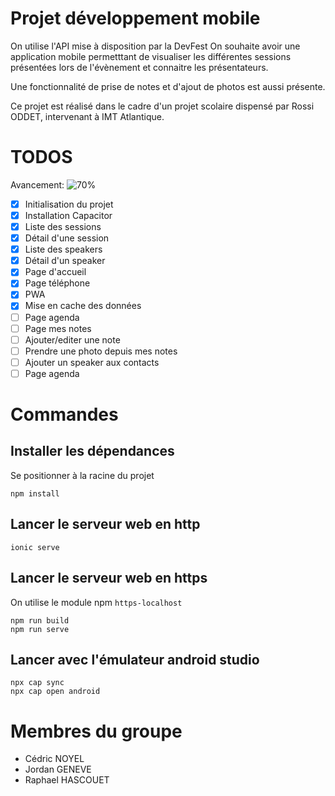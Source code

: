 # Projet développement mobile

On utilise l'API mise à disposition par la DevFest
On souhaite avoir une application mobile permetttant de visualiser les différentes sessions présentées lors de l'évènement et connaitre les présentateurs.

Une fonctionnalité de prise de notes et d'ajout de photos est aussi présente.

Ce projet est réalisé dans le cadre d'un projet scolaire dispensé par Rossi ODDET, intervenant à IMT Atlantique.

# TODOS

Avancement: ![70%](https://progress-bar.dev/70)

- [x] Initialisation du projet
- [x] Installation Capacitor
- [x] Liste des sessions
- [x] Détail d'une session
- [x] Liste des speakers
- [x] Détail d'un speaker
- [x] Page d'accueil
- [x] Page téléphone
- [x] PWA
- [x] Mise en cache des données
- [ ] Page agenda
- [ ] Page mes notes
- [ ] Ajouter/editer une note
- [ ] Prendre une photo depuis mes notes
- [ ] Ajouter un speaker aux contacts
- [ ] Page agenda

# Commandes

## Installer les dépendances

Se positionner à la racine du projet

```
npm install
```

## Lancer le serveur web en http

```
ionic serve
```

## Lancer le serveur web en https

On utilise le module npm `https-localhost`

```
npm run build
npm run serve
```

## Lancer avec l'émulateur android studio

```
npx cap sync
npx cap open android
```

# Membres du groupe

- Cédric NOYEL
- Jordan GENEVE
- Raphael HASCOUET
